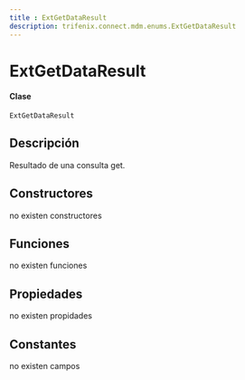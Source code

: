 ```yaml
---
title : ExtGetDataResult
description: trifenix.connect.mdm.enums.ExtGetDataResult
---
```


# ExtGetDataResult

<CodeBlock slots = 'heading, code' repeat = '1' languages = 'C#' />

#### Clase
```
ExtGetDataResult
```

## Descripción
Resultado de una consulta get.
## Constructores

no existen constructores


## Funciones

no existen funciones

## Propiedades

no existen propidades

## Constantes
no existen campos

